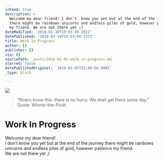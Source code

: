 ```yaml
---
inFeed: true
description: >-
  Welcome my dear friend! I don’t  know you yet but at the end of the journey
  there might be rainbows unicorns and endless piles of gold, however patience
  my friend. We are not there yet ;)
dateModified: '2018-03-10T10:03:49.202Z'
datePublished: '2018-03-10T10:03:50.157Z'
title: Work In Progress
author: []
publisher: {}
via: {}
sourcePath: _posts/2018-02-05-work-in-progress.md
starred: false
datePublishedOriginal: '2018-02-05T22:48:56.908Z'
_type: Blurb

---
```

![](https://the-grid-user-content.s3-us-west-2.amazonaws.com/5dd998fc-69e1-4d1b-9f64-f78891862f11.jpg)

> "Rivers know this: there is no hurry. We shall get there some day." Quote: Winnie-the-Pooh

# Work In Progress

Welcome my dear friend!   
I don't know you yet but at the end of the journey there might be rainbows unicorns and endless piles of gold, however patience my friend.  
We are not there yet ;)